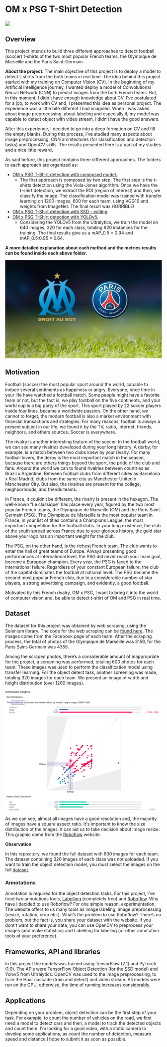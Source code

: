 # OM x PSG T-Shirt Detection

<img align="center" src="https://github.com/IgorMeloS/OMxPSG-T-Shirt-Detection/blob/main/Image/output.gif" />

## Overview

This project intends to build three different approaches to detect football (soccer) t-shirts of the two most popular French teams, the Olympique de Marseille and the Paris Saint-Germain.


**About the project**: The main objective of this project is to deploy a model to detect t-shirts from the both teams in real time. The idea behind this project started with my training on Computer Vision (CV). In the beginning of my Artificial Intelligence journey, I wanted deploy a model of Convolutional Neural Network (CNN) to predict images from the both French teams. But, in this moment, I didn't have enough knowledge about CV. I’ve postulated for a job, to work with CV and, I presented this idea as personal project. The experience was a little bite different I had imagined. When I was asked about image preprocessing, about labeling and especially if, my model was capable to detect object with video stream, I didn’t have the good answers.

After this experience, I decided to go into a deep formation on CV and fill the empty blanks. During this process, I've studied many aspects about image preprocessing, CNN architectures (for classification and detection tasks) and OpenCV skills. The results presented here is a part of my studies and a nice little reward.

As said before, this project contains three different approaches. The folders to each approach are organized as:

- [OM x PSG T-Shirt detection with composed model.](https://github.com/IgorMeloS/OMxPSG-T-Shirt-Detection/tree/main/OMxPSG_composed_model).
  - The first approach is composed by two step. The first step is the t-shirts detection using the Viola-Jones algorithm. Once we have the t-shirt detection, we extract the ROI (region of interest) and then, we classify the image. The classification model was trained with transfer learning on 1200 images, 600 for each team, using VGG16 and weights from ImageNet. The final result was HORRIBLE!
- [OM x PSG T-Shirt detection with SSD - editing]()
- [OM x PSG T-Shirt detection with YOLOv5.](https://github.com/IgorMeloS/OMxPSG-T-Shirt-Detection/tree/main/OMxPSG_YOLO)
  - Considering the YOLOv5 from the Ultralytics, we train the model on 640 images, 320 for each class, totaling 920 instances for the training. The final results give us a mAP_0.5 = 0.94 and mAP_0.5:0.95 = 0.64.

**A more detailed explanation about each method and the metrics results can be found inside each above folder.**

![OM x PSG T-Shirt Recognition!](Image/om-psg.jpg "OM x PSG")

## Motivation

Football (soccer) the most popular sport around the world, capable to induce several sentiments as happiness or angry. Everyone, once time in your life have watched a football match. Some people might have a favorite team or not, but the fact is, we play football on the five continents, and your world cup is a big party of the sport. This sport played by 22 soccer players inside four lines, became a worldwide passion. On the other hand, we cannot to forget, the modern football is also a market environment with financial transactions and strategies. For many reasons, football is always a present subject in our life, we found it by the TV, radio, internet, friends, neighbors, and others sources. Soccer is everywhere.

The rivalry is another interesting feature of the soccer. In the football world, we can see many rivalries developed during your long history. A derby, for example, is a match between two clubs knew by your rivalry. For many football lovers, the derby is the most important match in the season, because there are others things beyond the sport, the pride of the club and fans. Around the world we can to found rivalries between countries as Brazil x Argentine. Between football clubs from different cities as Barcelona x Real Madrid, clubs from the same city as Manchester United x Manchester City. But also, the rivalries are present for the college, neighborhoods, and friends teams.

In France, it couldn’t be different, the rivalry is present in the hexagon. The well-known “Le classique” has place every year, figured by the two most popular French teams, the Olympique de Marseille (OM) and the Paris Saint-Germain (PSG). The Olympique de Marseille is the most popular team in France, in your list of titles contains a Champions League, the most important competition for the football clubs. In your long existence, the club of the south spread across France due to your glorious history, the gold star above your logo has an important weight for the club.

The PSG, on the other hand, is the richest French team. The club wants to enter the hall of great teams of Europe. Always presenting good performances at international level, the PSG did never reach your main goal, become a European champion. Every year, the PSG is faced to the international failure. Regardless of your constant European failure, the club of the capital dominates the football at national level. The PSG became the second most popular French club, due to a considerable number of star players, a strong advertising campaign, and evidently, a good football.

Motivated by this French rivalry, OM x PSG, I want to bring it into the world of computer vision and, be able to detect t-shirt of OM and PSG in real time.

## Dataset

The dataset for this project was obtained by web scraping, using the Selenium library. The code for the web scraping can be [found here](https://github.com/IgorMeloS/OMxPSG-T-Shirt-Detection/tree/main/web_scraping). The images come from the Facebook page of each team. After the scraping process, the total of photos of the Olympique de Marseille was 3159, for the Paris Saint-Germain was 4355.

Among the scraped photos, there’s a considerable amount of inappropriate for the project, a screening was performed, totaling 600 photos for each team.  These images was used to perform the classification model using transfer learning. For the object detect task, another screening was made, totaling 320 images for each team. We present an image of width and height distribution (over 1200 images).

![Distribution of width and height](Image/img_stat.png "Width and Height Distribution")
As we can see, almost all images have a good resolution and, the majority of images have a square aspect ratio. It's important to know the size distribution of the images, it can aid us to take decision about image resize. This graphic come from the [Roboflow](https://roboflow.com/) website.

**Observation**

In this repository, we found the full dataset with 600 images for each team. The dataset containing 320 images of each class was not uploaded. If you want to train the object detection model, you must select the images on the full [dataset](https://github.com/IgorMeloS/OMxPSG-T-Shirt-Detection/tree/main/dataset).

### Annotations

Annotation is required for the object detection tasks. For this project, I’ve tried two annotations tools, [LabelImg](https://github.com/tzutalin/labelImg) (completely free) and [Roboflow](https://roboflow.com/). Why have I decided to use Roboflow? For one simple reason, experimentation. The website offers to us many tools as image labeling, image preprocessing (resize, rotation, crop etc.). What’s the problem to use Roboflow? There’s no problem, but the fact is, you share your dataset with the website. If you dont't want to share your data, you can use OpenCV to preprocess your images (and make statistics) and LabelImg for labeling (or other annotation tools of your preference).

## Frameworks, API and libraries

In this project the models was trained using TensorFlow (2.1) and PyTorch (1.9). The APIs were TensorFlow Object Detection (for the SSD model) and Yolov5 from Ultralytics. OpenCV was used to the image preprocessing, to train the Haar cascade (train and detect) and video stream. All models were run on the GPU, otherwise, the time of running increases considerably.

## Applications

Depending on your problem, object detection can be the first step of your task. For example, to count the number of vehicles on the road, we first need a model to detect cars and then, a model to track the detected objects and count them. I'm looking for a good video, with a static camera to develop some applications, as count the number of detection, measure speed and distance.I hope to submit it as soon as possible.
